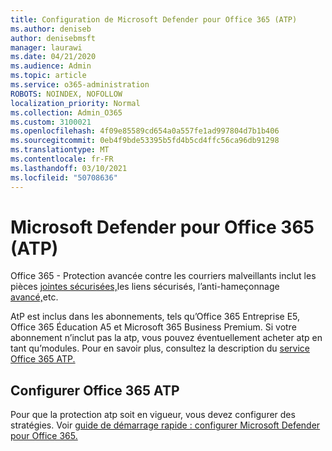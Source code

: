 ```yaml
---
title: Configuration de Microsoft Defender pour Office 365 (ATP)
ms.author: deniseb
author: denisebmsft
manager: laurawi
ms.date: 04/21/2020
ms.audience: Admin
ms.topic: article
ms.service: o365-administration
ROBOTS: NOINDEX, NOFOLLOW
localization_priority: Normal
ms.collection: Admin_O365
ms.custom: 3100021
ms.openlocfilehash: 4f09e85589cd654a0a557fe1ad997804d7b1b406
ms.sourcegitcommit: 0eb4f9bde53395b5fd4b5cd4ffc56ca96db91298
ms.translationtype: MT
ms.contentlocale: fr-FR
ms.lasthandoff: 03/10/2021
ms.locfileid: "50708636"
---
```

# <a name="microsoft-defender-for-office-365-atp"></a>Microsoft Defender pour Office 365 (ATP)

Office 365 - Protection avancée [](https://docs.microsoft.com/microsoft-365/security/office-365-security/atp-safe-links)contre les courriers malveillants inclut les pièces [jointes sécurisées,](https://docs.microsoft.com/microsoft-365/security/office-365-security/atp-safe-attachments)les liens sécurisés, l’anti-hameçonnage [avancé,](https://docs.microsoft.com/microsoft-365/security/office-365-security/atp-anti-phishing)etc. 

AtP est inclus dans les abonnements, tels qu’Office 365 Entreprise E5, Office 365 Éducation A5 et Microsoft 365 Business Premium. Si votre abonnement n’inclut pas la atp, vous pouvez éventuellement acheter atp en tant qu’modules. Pour en savoir plus, consultez la description du [service Office 365 ATP.](https://docs.microsoft.com/office365/servicedescriptions/office-365-advanced-threat-protection-service-description)

## <a name="set-up-office-365-atp"></a>Configurer Office 365 ATP

Pour que la protection atp soit en vigueur, vous devez configurer des stratégies. Voir [guide de démarrage rapide : configurer Microsoft Defender pour Office 365.](https://docs.microsoft.com/microsoft-365/security/office-365-security/office-365-atp)


